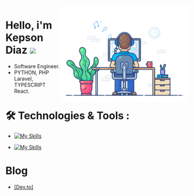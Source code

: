 <div align="left">
  <a href="https://api.daily.dev/get?r=SupianIDz" target="_blank">
    <img
      width="355"
      align="right"
      src="https://raw.githubusercontent.com/SupianIDz/SupianIDz/main/coding.gif"
    />
  </a>
</div>

# Hello, i'm Kepson Diaz <img src="https://media.giphy.com/media/mGcNjsfWAjY5AEZNw6/giphy.gif" width="50">

  - Software Engineer.
  - PYTHON, PHP Laravel, TYPESCRIPT React.
    
 #  🛠 Technologies & Tools :
 - [![My Skills](https://skillicons.dev/icons?i=js,typescript,tailwind,react,vscode)](https://skillicons.dev)
   
 - [![My Skills](https://skillicons.dev/icons?i=laravel,python,docker,postgres,aws)](https://skillicons.dev)

# Blog
- [[Dev.to]](https://dev.to/kepsondiaz)



